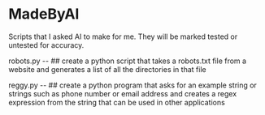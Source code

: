 # MadeByAI

Scripts that I asked AI to make for me. They will be marked tested or untested for accuracy. 

robots.py -- ## create a python script that takes a robots.txt file from a website and generates a list of all the directories in that file


reggy.py -- ## create a python program that asks for an example string or strings such as phone number or email address and creates a regex expression from the string that can be used in other applications

